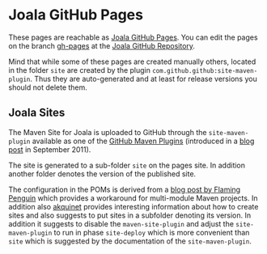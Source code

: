 # Joala GitHub Pages

These pages are reachable as [Joala GitHub Pages][joala-gh-pages]. You can edit
the pages on the branch [gh-pages][joala-github-pages-source] at the [Joala GitHub Repository][joala-github].

Mind that while some of these pages are created manually others, located in the folder `site` are created by
the plugin `com.github.github:site-maven-plugin`. Thus they are auto-generated and at least for release versions
you should not delete them.

## Joala Sites

The Maven Site for Joala is uploaded to GitHub through the `site-maven-plugin` available as one of the
[GitHub Maven Plugins][github-maven-plugins] (introduced in a [blog post][blog-github-maven-plugins] in September 2011).

The site is generated to a sub-folder `site` on the pages site. In addition another folder denotes the version of
the published site.

The configuration in the POMs is derived from a [blog post by Flaming Penguin][blog-flaming-penguin] which provides
a workaround for multi-module Maven projects. In addition also [akquinet][blog-maven-sites-reloaded] provides
interesting information about how to create sites and also suggests to put sites in a subfolder denoting its
version. In addition it suggests to disable the `maven-site-plugin` and adjust the `site-maven-plugin` to
run in phase `site-deploy` which is more convenient than `site` which is suggested by the documentation of the
`site-maven-plugin`.

<!-- Links -->


[joala-gh-pages]: <http://coremedia.github.com/joala/> "Joala GitHub Pages"
[joala-github]: <https://github.com/CoreMedia/joala> "Joala at GitHub"
[joala-github-pages-source]: <https://github.com/CoreMedia/joala/tree/gh-pages> "Joala GitHub Pages at GitHub"
[github-maven-plugins]: <https://github.com/github/maven-plugins> "GitHub Maven Plugins"
[blog-github-maven-plugins]: <https://github.com/blog/945-github-maven-plugins> "Blog Post: GitHub Maven Plugins"
[blog-flaming-penguin]: <http://www.flamingpenguin.co.uk/blog/2012/02/15/github-maven-plugins/> "Flaming Penguin: Github Maven Plugins"
[blog-maven-sites-reloaded]: <http://blog.akquinet.de/2012/04/12/maven-sites-reloaded/> "akquinet AG: Maven Sites - Reloaded"
